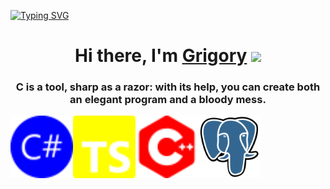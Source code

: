 
   
<a  href="https://git.io/typing-svg"  align="center"  ><img   src="https://readme-typing-svg.herokuapp.com?font=Fira+Code&duration=1000&color=CD14E4&background=FFF498&center=true&multiline=true&width=550&height=100&lines=I'm+passionate+about+computers%2C+;development.;Always+in+the+process+of+self-development!" alt="Typing SVG" /></a>
 

<h1 align="center">Hi there, I'm <a href="https://daniilshat.ru/" target="_blank">Grigory<a> 
<img src="https://github.com/blackcater/blackcater/raw/main/images/Hi.gif" height="32"/></h1>
<h3 align="center">C is a tool, sharp as a razor: with its help, you can create both an elegant program and a bloody mess.</h3>

<div style="display: flex; flex-direction: row;">
<img src="https://github.com/yokojin/yokojin/blob/main/csharpb.svg" alt="C Sharp" width="100" height="100"  />
<img src="https://github.com/yokojin/yokojin/blob/main/typeScript.svg" alt="TypeScript" width="100" height="100"  />
<img src="https://github.com/yokojin/yokojin/blob/main/Cplus.svg" alt="TypeScript" width="100" height="100"  />
<img src="https://github.com/yokojin/yokojin/blob/main/postgre.svg" alt="TypeScript" width="100" height="100"  />
  
</div>



